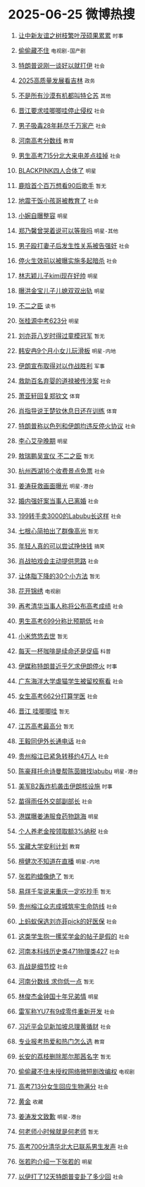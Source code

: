 # 2025-06-25 微博热搜 
1. [让中新友谊之树枝繁叶茂硕果累累](https://m.weibo.cn/search?containerid=100103type%3D1%26t%3D10%26q%3D%23%E8%AE%A9%E4%B8%AD%E6%96%B0%E5%8F%8B%E8%B0%8A%E4%B9%8B%E6%A0%91%E6%9E%9D%E7%B9%81%E5%8F%B6%E8%8C%82%E7%A1%95%E6%9E%9C%E7%B4%AF%E7%B4%AF%23&stream_entry_id=51&isnewpage=1&extparam=seat%3D1%26cate%3D10103%26q%3D%2523%25E8%25AE%25A9%25E4%25B8%25AD%25E6%2596%25B0%25E5%258F%258B%25E8%25B0%258A%25E4%25B9%258B%25E6%25A0%2591%25E6%259E%259D%25E7%25B9%2581%25E5%258F%25B6%25E8%258C%2582%25E7%25A1%2595%25E6%259E%259C%25E7%25B4%25AF%25E7%25B4%25AF%2523%26pos%3D0%26dgr%3D0%26stream_entry_id%3D51%26c_type%3D51%26filter_type%3Drealtimehot%26display_time%3D1750791918%26pre_seqid%3D17507919181710645199108) `时事` 

2. [偷偷藏不住](https://m.weibo.cn/search?containerid=100103type%3D1%26t%3D10%26q%3D%E5%81%B7%E5%81%B7%E8%97%8F%E4%B8%8D%E4%BD%8F&stream_entry_id=31&isnewpage=1&extparam=seat%3D1%26band_rank%3D1%26flag%3D2%26pos%3D0%26dgr%3D0%26c_type%3D31%26cate%3D5001%26lcate%3D5001%26filter_type%3Drealtimehot%26stream_entry_id%3D31%26realpos%3D1%26q%3D%25E5%2581%25B7%25E5%2581%25B7%25E8%2597%258F%25E4%25B8%258D%25E4%25BD%258F%26display_time%3D1750791918%26pre_seqid%3D17507919181710645199108) `电视剧-国产剧` 

3. [特朗普说刚一谈好以就打伊](https://m.weibo.cn/search?containerid=100103type%3D1%26t%3D10%26q%3D%23%E7%89%B9%E6%9C%97%E6%99%AE%E8%AF%B4%E5%88%9A%E4%B8%80%E8%B0%88%E5%A5%BD%E4%BB%A5%E5%B0%B1%E6%89%93%E4%BC%8A%23&stream_entry_id=31&isnewpage=1&extparam=seat%3D1%26band_rank%3D2%26flag%3D0%26pos%3D1%26dgr%3D0%26c_type%3D31%26cate%3D5001%26lcate%3D5001%26filter_type%3Drealtimehot%26stream_entry_id%3D31%26realpos%3D2%26q%3D%2523%25E7%2589%25B9%25E6%259C%2597%25E6%2599%25AE%25E8%25AF%25B4%25E5%2588%259A%25E4%25B8%2580%25E8%25B0%2588%25E5%25A5%25BD%25E4%25BB%25A5%25E5%25B0%25B1%25E6%2589%2593%25E4%25BC%258A%2523%26display_time%3D1750791918%26pre_seqid%3D17507919181710645199108) `社会` 

4. [2025高质量发展看吉林](https://m.weibo.cn/search?containerid=100103type%3D1%26t%3D10%26q%3D%232025%E9%AB%98%E8%B4%A8%E9%87%8F%E5%8F%91%E5%B1%95%E7%9C%8B%E5%90%89%E6%9E%97%23&stream_entry_id=31&isnewpage=1&extparam=seat%3D1%26band_rank%3D3%26flag%3D0%26pos%3D2%26dgr%3D0%26c_type%3D31%26cate%3D5001%26lcate%3D5001%26filter_type%3Drealtimehot%26stream_entry_id%3D31%26realpos%3D3%26q%3D%25232025%25E9%25AB%2598%25E8%25B4%25A8%25E9%2587%258F%25E5%258F%2591%25E5%25B1%2595%25E7%259C%258B%25E5%2590%2589%25E6%259E%2597%2523%26display_time%3D1750791918%26pre_seqid%3D17507919181710645199108) `政务` 

5. [不是所有沙漠有机都叫特仑苏](https://m.weibo.cn/search?containerid=100103type%3D1%26t%3D10%26q%3D%23%E4%B8%8D%E6%98%AF%E6%89%80%E6%9C%89%E6%B2%99%E6%BC%A0%E6%9C%89%E6%9C%BA%E9%83%BD%E5%8F%AB%E7%89%B9%E4%BB%91%E8%8B%8F%23&stream_entry_id=31&isnewpage=1&extparam=seat%3D1%26band_rank%3D4%26q%3D%2523%25E4%25B8%258D%25E6%2598%25AF%25E6%2589%2580%25E6%259C%2589%25E6%25B2%2599%25E6%25BC%25A0%25E6%259C%2589%25E6%259C%25BA%25E9%2583%25BD%25E5%258F%25AB%25E7%2589%25B9%25E4%25BB%2591%25E8%258B%258F%2523%26filter_type%3Drealtimehot%26adid%3D291158%26pos%3D3%26cate%3D5001%26topic_ad%3D1%26dgr%3D0%26c_type%3D31%26stream_entry_id%3D31%26lcate%3D5001%26is_ad_pos%3D1%26display_time%3D1750791918%26pre_seqid%3D17507919181710645199108) `其他` 

6. [晋江要求哇唧唧哇停止侵权](https://m.weibo.cn/search?containerid=100103type%3D1%26t%3D10%26q%3D%23%E6%99%8B%E6%B1%9F%E8%A6%81%E6%B1%82%E5%93%87%E5%94%A7%E5%94%A7%E5%93%87%E5%81%9C%E6%AD%A2%E4%BE%B5%E6%9D%83%23&stream_entry_id=31&isnewpage=1&extparam=seat%3D1%26band_rank%3D4%26flag%3D0%26pos%3D4%26dgr%3D0%26c_type%3D31%26cate%3D5001%26lcate%3D5001%26filter_type%3Drealtimehot%26stream_entry_id%3D31%26realpos%3D4%26q%3D%2523%25E6%2599%258B%25E6%25B1%259F%25E8%25A6%2581%25E6%25B1%2582%25E5%2593%2587%25E5%2594%25A7%25E5%2594%25A7%25E5%2593%2587%25E5%2581%259C%25E6%25AD%25A2%25E4%25BE%25B5%25E6%259D%2583%2523%26display_time%3D1750791918%26pre_seqid%3D17507919181710645199108) `社会` 

7. [男子吸毒28年耗尽千万家产](https://m.weibo.cn/search?containerid=100103type%3D1%26t%3D10%26q%3D%23%E7%94%B7%E5%AD%90%E5%90%B8%E6%AF%9228%E5%B9%B4%E8%80%97%E5%B0%BD%E5%8D%83%E4%B8%87%E5%AE%B6%E4%BA%A7%23&stream_entry_id=31&isnewpage=1&extparam=seat%3D1%26band_rank%3D5%26flag%3D0%26pos%3D5%26dgr%3D0%26c_type%3D31%26cate%3D5001%26lcate%3D5001%26filter_type%3Drealtimehot%26stream_entry_id%3D31%26realpos%3D5%26q%3D%2523%25E7%2594%25B7%25E5%25AD%2590%25E5%2590%25B8%25E6%25AF%259228%25E5%25B9%25B4%25E8%2580%2597%25E5%25B0%25BD%25E5%258D%2583%25E4%25B8%2587%25E5%25AE%25B6%25E4%25BA%25A7%2523%26display_time%3D1750791918%26pre_seqid%3D17507919181710645199108) `社会` 

8. [河南高考分数线](https://m.weibo.cn/search?containerid=100103type%3D1%26t%3D10%26q%3D%E6%B2%B3%E5%8D%97%E9%AB%98%E8%80%83%E5%88%86%E6%95%B0%E7%BA%BF&stream_entry_id=31&isnewpage=1&extparam=seat%3D1%26band_rank%3D6%26flag%3D0%26pos%3D6%26dgr%3D0%26c_type%3D31%26cate%3D5001%26lcate%3D5001%26filter_type%3Drealtimehot%26stream_entry_id%3D31%26realpos%3D6%26q%3D%25E6%25B2%25B3%25E5%258D%2597%25E9%25AB%2598%25E8%2580%2583%25E5%2588%2586%25E6%2595%25B0%25E7%25BA%25BF%26display_time%3D1750791918%26pre_seqid%3D17507919181710645199108) `教育` 

9. [男生高考715分北大来电差点挂掉](https://m.weibo.cn/search?containerid=100103type%3D1%26t%3D10%26q%3D%23%E7%94%B7%E7%94%9F%E9%AB%98%E8%80%83715%E5%88%86%E5%8C%97%E5%A4%A7%E6%9D%A5%E7%94%B5%E5%B7%AE%E7%82%B9%E6%8C%82%E6%8E%89%23&stream_entry_id=31&isnewpage=1&extparam=seat%3D1%26band_rank%3D7%26flag%3D0%26pos%3D7%26dgr%3D0%26c_type%3D31%26cate%3D5001%26lcate%3D5001%26filter_type%3Drealtimehot%26stream_entry_id%3D31%26realpos%3D7%26q%3D%2523%25E7%2594%25B7%25E7%2594%259F%25E9%25AB%2598%25E8%2580%2583715%25E5%2588%2586%25E5%258C%2597%25E5%25A4%25A7%25E6%259D%25A5%25E7%2594%25B5%25E5%25B7%25AE%25E7%2582%25B9%25E6%258C%2582%25E6%258E%2589%2523%26display_time%3D1750791918%26pre_seqid%3D17507919181710645199108) `社会` 

10. [BLACKPINK四人合体了](https://m.weibo.cn/search?containerid=100103type%3D1%26t%3D10%26q%3D%23BLACKPINK%E5%9B%9B%E4%BA%BA%E5%90%88%E4%BD%93%E4%BA%86%23&stream_entry_id=31&isnewpage=1&extparam=seat%3D1%26band_rank%3D8%26flag%3D0%26pos%3D8%26dgr%3D0%26c_type%3D31%26cate%3D5001%26lcate%3D5001%26filter_type%3Drealtimehot%26stream_entry_id%3D31%26realpos%3D8%26q%3D%2523BLACKPINK%25E5%259B%259B%25E4%25BA%25BA%25E5%2590%2588%25E4%25BD%2593%25E4%25BA%2586%2523%26display_time%3D1750791918%26pre_seqid%3D17507919181710645199108) `明星` 

11. [鹿晗首个百万想看90后歌手](https://m.weibo.cn/search?containerid=100103type%3D1%26t%3D10%26q%3D%E9%B9%BF%E6%99%97%E9%A6%96%E4%B8%AA%E7%99%BE%E4%B8%87%E6%83%B3%E7%9C%8B90%E5%90%8E%E6%AD%8C%E6%89%8B&stream_entry_id=31&isnewpage=1&extparam=seat%3D1%26band_rank%3D9%26flag%3D0%26pos%3D9%26dgr%3D0%26c_type%3D31%26cate%3D5001%26lcate%3D5001%26filter_type%3Drealtimehot%26stream_entry_id%3D31%26realpos%3D9%26q%3D%25E9%25B9%25BF%25E6%2599%2597%25E9%25A6%2596%25E4%25B8%25AA%25E7%2599%25BE%25E4%25B8%2587%25E6%2583%25B3%25E7%259C%258B90%25E5%2590%258E%25E6%25AD%258C%25E6%2589%258B%26display_time%3D1750791918%26pre_seqid%3D17507919181710645199108) `暂无` 

12. [地震干饭小孩哥被教育了](https://m.weibo.cn/search?containerid=100103type%3D1%26t%3D10%26q%3D%23%E5%9C%B0%E9%9C%87%E5%B9%B2%E9%A5%AD%E5%B0%8F%E5%AD%A9%E5%93%A5%E8%A2%AB%E6%95%99%E8%82%B2%E4%BA%86%23&stream_entry_id=31&isnewpage=1&extparam=seat%3D1%26band_rank%3D10%26flag%3D1%26pos%3D10%26dgr%3D0%26c_type%3D31%26cate%3D5001%26lcate%3D5001%26filter_type%3Drealtimehot%26stream_entry_id%3D31%26realpos%3D10%26q%3D%2523%25E5%259C%25B0%25E9%259C%2587%25E5%25B9%25B2%25E9%25A5%25AD%25E5%25B0%258F%25E5%25AD%25A9%25E5%2593%25A5%25E8%25A2%25AB%25E6%2595%2599%25E8%2582%25B2%25E4%25BA%2586%2523%26display_time%3D1750791918%26pre_seqid%3D17507919181710645199108) `社会` 

13. [小婉自曝整容](https://m.weibo.cn/search?containerid=100103type%3D1%26t%3D10%26q%3D%23%E5%B0%8F%E5%A9%89%E8%87%AA%E6%9B%9D%E6%95%B4%E5%AE%B9%23&stream_entry_id=31&isnewpage=1&extparam=seat%3D1%26band_rank%3D11%26flag%3D2%26pos%3D11%26dgr%3D0%26c_type%3D31%26cate%3D5001%26lcate%3D5001%26filter_type%3Drealtimehot%26stream_entry_id%3D31%26realpos%3D11%26q%3D%2523%25E5%25B0%258F%25E5%25A9%2589%25E8%2587%25AA%25E6%259B%259D%25E6%2595%25B4%25E5%25AE%25B9%2523%26display_time%3D1750791918%26pre_seqid%3D17507919181710645199108) `明星` 

14. [郑乃馨曾哭着说可以等我吗](https://m.weibo.cn/search?containerid=100103type%3D1%26t%3D10%26q%3D%23%E9%83%91%E4%B9%83%E9%A6%A8%E6%9B%BE%E5%93%AD%E7%9D%80%E8%AF%B4%E5%8F%AF%E4%BB%A5%E7%AD%89%E6%88%91%E5%90%97%23&stream_entry_id=31&isnewpage=1&extparam=seat%3D1%26band_rank%3D12%26flag%3D2%26pos%3D12%26dgr%3D0%26c_type%3D31%26cate%3D5001%26lcate%3D5001%26filter_type%3Drealtimehot%26stream_entry_id%3D31%26realpos%3D12%26q%3D%2523%25E9%2583%2591%25E4%25B9%2583%25E9%25A6%25A8%25E6%259B%25BE%25E5%2593%25AD%25E7%259D%2580%25E8%25AF%25B4%25E5%258F%25AF%25E4%25BB%25A5%25E7%25AD%2589%25E6%2588%2591%25E5%2590%2597%2523%26display_time%3D1750791918%26pre_seqid%3D17507919181710645199108) `明星-其他` 

15. [男子殴打妻子后发生性关系被告强奸](https://m.weibo.cn/search?containerid=100103type%3D1%26t%3D10%26q%3D%23%E7%94%B7%E5%AD%90%E6%AE%B4%E6%89%93%E5%A6%BB%E5%AD%90%E5%90%8E%E5%8F%91%E7%94%9F%E6%80%A7%E5%85%B3%E7%B3%BB%E8%A2%AB%E5%91%8A%E5%BC%BA%E5%A5%B8%23&stream_entry_id=31&isnewpage=1&extparam=seat%3D1%26band_rank%3D13%26flag%3D0%26pos%3D13%26dgr%3D0%26c_type%3D31%26cate%3D5001%26lcate%3D5001%26filter_type%3Drealtimehot%26stream_entry_id%3D31%26realpos%3D13%26q%3D%2523%25E7%2594%25B7%25E5%25AD%2590%25E6%25AE%25B4%25E6%2589%2593%25E5%25A6%25BB%25E5%25AD%2590%25E5%2590%258E%25E5%258F%2591%25E7%2594%259F%25E6%2580%25A7%25E5%2585%25B3%25E7%25B3%25BB%25E8%25A2%25AB%25E5%2591%258A%25E5%25BC%25BA%25E5%25A5%25B8%2523%26display_time%3D1750791918%26pre_seqid%3D17507919181710645199108) `社会` 

16. [停火生效前以被曝实施多起暗杀](https://m.weibo.cn/search?containerid=100103type%3D1%26t%3D10%26q%3D%23%E5%81%9C%E7%81%AB%E7%94%9F%E6%95%88%E5%89%8D%E4%BB%A5%E8%A2%AB%E6%9B%9D%E5%AE%9E%E6%96%BD%E5%A4%9A%E8%B5%B7%E6%9A%97%E6%9D%80%23&stream_entry_id=31&isnewpage=1&extparam=seat%3D1%26band_rank%3D14%26flag%3D1%26pos%3D14%26dgr%3D0%26c_type%3D31%26cate%3D5001%26lcate%3D5001%26filter_type%3Drealtimehot%26stream_entry_id%3D31%26realpos%3D14%26q%3D%2523%25E5%2581%259C%25E7%2581%25AB%25E7%2594%259F%25E6%2595%2588%25E5%2589%258D%25E4%25BB%25A5%25E8%25A2%25AB%25E6%259B%259D%25E5%25AE%259E%25E6%2596%25BD%25E5%25A4%259A%25E8%25B5%25B7%25E6%259A%2597%25E6%259D%2580%2523%26display_time%3D1750791918%26pre_seqid%3D17507919181710645199108) `社会` 

17. [林志颖儿子kimi现在好帅](https://m.weibo.cn/search?containerid=100103type%3D1%26t%3D10%26q%3D%23%E6%9E%97%E5%BF%97%E9%A2%96%E5%84%BF%E5%AD%90kimi%E7%8E%B0%E5%9C%A8%E5%A5%BD%E5%B8%85%23&stream_entry_id=31&isnewpage=1&extparam=seat%3D1%26band_rank%3D15%26flag%3D2%26pos%3D15%26dgr%3D0%26c_type%3D31%26cate%3D5001%26lcate%3D5001%26filter_type%3Drealtimehot%26stream_entry_id%3D31%26realpos%3D15%26q%3D%2523%25E6%259E%2597%25E5%25BF%2597%25E9%25A2%2596%25E5%2584%25BF%25E5%25AD%2590kimi%25E7%258E%25B0%25E5%259C%25A8%25E5%25A5%25BD%25E5%25B8%2585%2523%26display_time%3D1750791918%26pre_seqid%3D17507919181710645199108) `明星` 

18. [曝洪金宝儿子儿媳双双出轨](https://m.weibo.cn/search?containerid=100103type%3D1%26t%3D10%26q%3D%23%E6%9B%9D%E6%B4%AA%E9%87%91%E5%AE%9D%E5%84%BF%E5%AD%90%E5%84%BF%E5%AA%B3%E5%8F%8C%E5%8F%8C%E5%87%BA%E8%BD%A8%23&stream_entry_id=31&isnewpage=1&extparam=seat%3D1%26band_rank%3D16%26flag%3D2%26pos%3D16%26dgr%3D0%26c_type%3D31%26cate%3D5001%26lcate%3D5001%26filter_type%3Drealtimehot%26stream_entry_id%3D31%26realpos%3D16%26q%3D%2523%25E6%259B%259D%25E6%25B4%25AA%25E9%2587%2591%25E5%25AE%259D%25E5%2584%25BF%25E5%25AD%2590%25E5%2584%25BF%25E5%25AA%25B3%25E5%258F%258C%25E5%258F%258C%25E5%2587%25BA%25E8%25BD%25A8%2523%26display_time%3D1750791918%26pre_seqid%3D17507919181710645199108) `明星` 

19. [不二之臣](https://m.weibo.cn/search?containerid=100103type%3D1%26t%3D10%26q%3D%E4%B8%8D%E4%BA%8C%E4%B9%8B%E8%87%A3&stream_entry_id=31&isnewpage=1&extparam=seat%3D1%26band_rank%3D17%26flag%3D0%26pos%3D17%26dgr%3D0%26c_type%3D31%26cate%3D5001%26lcate%3D5001%26filter_type%3Drealtimehot%26stream_entry_id%3D31%26realpos%3D17%26q%3D%25E4%25B8%258D%25E4%25BA%258C%25E4%25B9%258B%25E8%2587%25A3%26display_time%3D1750791918%26pre_seqid%3D17507919181710645199108) `读书` 

20. [张桂源中考623分](https://m.weibo.cn/search?containerid=100103type%3D1%26t%3D10%26q%3D%23%E5%BC%A0%E6%A1%82%E6%BA%90%E4%B8%AD%E8%80%83623%E5%88%86%23&stream_entry_id=31&isnewpage=1&extparam=seat%3D1%26band_rank%3D18%26flag%3D0%26pos%3D18%26dgr%3D0%26c_type%3D31%26cate%3D5001%26lcate%3D5001%26filter_type%3Drealtimehot%26stream_entry_id%3D31%26realpos%3D18%26q%3D%2523%25E5%25BC%25A0%25E6%25A1%2582%25E6%25BA%2590%25E4%25B8%25AD%25E8%2580%2583623%25E5%2588%2586%2523%26display_time%3D1750791918%26pre_seqid%3D17507919181710645199108) `明星` 

21. [刘亦菲八岁时得过童模冠军](https://m.weibo.cn/search?containerid=100103type%3D1%26t%3D10%26q%3D%23%E5%88%98%E4%BA%A6%E8%8F%B2%E5%85%AB%E5%B2%81%E6%97%B6%E5%BE%97%E8%BF%87%E7%AB%A5%E6%A8%A1%E5%86%A0%E5%86%9B%23&stream_entry_id=31&isnewpage=1&extparam=seat%3D1%26band_rank%3D19%26flag%3D0%26pos%3D19%26dgr%3D0%26c_type%3D31%26cate%3D5001%26lcate%3D5001%26filter_type%3Drealtimehot%26stream_entry_id%3D31%26realpos%3D19%26q%3D%2523%25E5%2588%2598%25E4%25BA%25A6%25E8%258F%25B2%25E5%2585%25AB%25E5%25B2%2581%25E6%2597%25B6%25E5%25BE%2597%25E8%25BF%2587%25E7%25AB%25A5%25E6%25A8%25A1%25E5%2586%25A0%25E5%2586%259B%2523%26display_time%3D1750791918%26pre_seqid%3D17507919181710645199108) `暂无` 

22. [韩安冉9个月小女儿玩滑板](https://m.weibo.cn/search?containerid=100103type%3D1%26t%3D10%26q%3D%23%E9%9F%A9%E5%AE%89%E5%86%899%E4%B8%AA%E6%9C%88%E5%B0%8F%E5%A5%B3%E5%84%BF%E7%8E%A9%E6%BB%91%E6%9D%BF%23&stream_entry_id=31&isnewpage=1&extparam=seat%3D1%26band_rank%3D20%26flag%3D0%26pos%3D20%26dgr%3D0%26c_type%3D31%26cate%3D5001%26lcate%3D5001%26filter_type%3Drealtimehot%26stream_entry_id%3D31%26realpos%3D20%26q%3D%2523%25E9%259F%25A9%25E5%25AE%2589%25E5%2586%25899%25E4%25B8%25AA%25E6%259C%2588%25E5%25B0%258F%25E5%25A5%25B3%25E5%2584%25BF%25E7%258E%25A9%25E6%25BB%2591%25E6%259D%25BF%2523%26display_time%3D1750791918%26pre_seqid%3D17507919181710645199108) `明星-内地` 

23. [伊朗宣布取得对以作战胜利](https://m.weibo.cn/search?containerid=100103type%3D1%26t%3D10%26q%3D%23%E4%BC%8A%E6%9C%97%E5%AE%A3%E5%B8%83%E5%8F%96%E5%BE%97%E5%AF%B9%E4%BB%A5%E4%BD%9C%E6%88%98%E8%83%9C%E5%88%A9%23&stream_entry_id=31&isnewpage=1&extparam=seat%3D1%26band_rank%3D21%26flag%3D0%26pos%3D21%26dgr%3D0%26c_type%3D31%26cate%3D5001%26lcate%3D5001%26filter_type%3Drealtimehot%26stream_entry_id%3D31%26realpos%3D21%26q%3D%2523%25E4%25BC%258A%25E6%259C%2597%25E5%25AE%25A3%25E5%25B8%2583%25E5%258F%2596%25E5%25BE%2597%25E5%25AF%25B9%25E4%25BB%25A5%25E4%25BD%259C%25E6%2588%2598%25E8%2583%259C%25E5%2588%25A9%2523%26display_time%3D1750791918%26pre_seqid%3D17507919181710645199108) `军事` 

24. [救助百名弃婴的道禄被传涉案](https://m.weibo.cn/search?containerid=100103type%3D1%26t%3D10%26q%3D%23%E6%95%91%E5%8A%A9%E7%99%BE%E5%90%8D%E5%BC%83%E5%A9%B4%E7%9A%84%E9%81%93%E7%A6%84%E8%A2%AB%E4%BC%A0%E6%B6%89%E6%A1%88%23&stream_entry_id=31&isnewpage=1&extparam=seat%3D1%26band_rank%3D22%26flag%3D0%26pos%3D22%26dgr%3D0%26c_type%3D31%26cate%3D5001%26lcate%3D5001%26filter_type%3Drealtimehot%26stream_entry_id%3D31%26realpos%3D22%26q%3D%2523%25E6%2595%2591%25E5%258A%25A9%25E7%2599%25BE%25E5%2590%258D%25E5%25BC%2583%25E5%25A9%25B4%25E7%259A%2584%25E9%2581%2593%25E7%25A6%2584%25E8%25A2%25AB%25E4%25BC%25A0%25E6%25B6%2589%25E6%25A1%2588%2523%26display_time%3D1750791918%26pre_seqid%3D17507919181710645199108) `社会` 

25. [萧亚轩回复郑钦文](https://m.weibo.cn/search?containerid=100103type%3D1%26t%3D10%26q%3D%23%E8%90%A7%E4%BA%9A%E8%BD%A9%E5%9B%9E%E5%A4%8D%E9%83%91%E9%92%A6%E6%96%87%23&stream_entry_id=31&isnewpage=1&extparam=seat%3D1%26band_rank%3D23%26flag%3D0%26pos%3D23%26dgr%3D0%26c_type%3D31%26cate%3D5001%26lcate%3D5001%26filter_type%3Drealtimehot%26stream_entry_id%3D31%26realpos%3D23%26q%3D%2523%25E8%2590%25A7%25E4%25BA%259A%25E8%25BD%25A9%25E5%259B%259E%25E5%25A4%258D%25E9%2583%2591%25E9%2592%25A6%25E6%2596%2587%2523%26display_time%3D1750791918%26pre_seqid%3D17507919181710645199108) `体育` 

26. [肖指导说王楚钦休息日还在训练](https://m.weibo.cn/search?containerid=100103type%3D1%26t%3D10%26q%3D%23%E8%82%96%E6%8C%87%E5%AF%BC%E8%AF%B4%E7%8E%8B%E6%A5%9A%E9%92%A6%E4%BC%91%E6%81%AF%E6%97%A5%E8%BF%98%E5%9C%A8%E8%AE%AD%E7%BB%83%23&stream_entry_id=31&isnewpage=1&extparam=seat%3D1%26band_rank%3D24%26flag%3D1%26pos%3D24%26dgr%3D0%26c_type%3D31%26cate%3D5001%26lcate%3D5001%26filter_type%3Drealtimehot%26stream_entry_id%3D31%26realpos%3D24%26q%3D%2523%25E8%2582%2596%25E6%258C%2587%25E5%25AF%25BC%25E8%25AF%25B4%25E7%258E%258B%25E6%25A5%259A%25E9%2592%25A6%25E4%25BC%2591%25E6%2581%25AF%25E6%2597%25A5%25E8%25BF%2598%25E5%259C%25A8%25E8%25AE%25AD%25E7%25BB%2583%2523%26display_time%3D1750791918%26pre_seqid%3D17507919181710645199108) `体育` 

27. [特朗普称以色列和伊朗均违反停火协议](https://m.weibo.cn/search?containerid=100103type%3D1%26t%3D10%26q%3D%23%E7%89%B9%E6%9C%97%E6%99%AE%E7%A7%B0%E4%BB%A5%E8%89%B2%E5%88%97%E5%92%8C%E4%BC%8A%E6%9C%97%E5%9D%87%E8%BF%9D%E5%8F%8D%E5%81%9C%E7%81%AB%E5%8D%8F%E8%AE%AE%23&stream_entry_id=31&isnewpage=1&extparam=seat%3D1%26band_rank%3D25%26flag%3D0%26pos%3D25%26dgr%3D0%26c_type%3D31%26cate%3D5001%26lcate%3D5001%26filter_type%3Drealtimehot%26stream_entry_id%3D31%26realpos%3D25%26q%3D%2523%25E7%2589%25B9%25E6%259C%2597%25E6%2599%25AE%25E7%25A7%25B0%25E4%25BB%25A5%25E8%2589%25B2%25E5%2588%2597%25E5%2592%258C%25E4%25BC%258A%25E6%259C%2597%25E5%259D%2587%25E8%25BF%259D%25E5%258F%258D%25E5%2581%259C%25E7%2581%25AB%25E5%258D%258F%25E8%25AE%25AE%2523%26display_time%3D1750791918%26pre_seqid%3D17507919181710645199108) `社会` 

28. [李心艾孕晚期](https://m.weibo.cn/search?containerid=100103type%3D1%26t%3D10%26q%3D%23%E6%9D%8E%E5%BF%83%E8%89%BE%E5%AD%95%E6%99%9A%E6%9C%9F%23&stream_entry_id=31&isnewpage=1&extparam=seat%3D1%26band_rank%3D26%26flag%3D0%26pos%3D26%26dgr%3D0%26c_type%3D31%26cate%3D5001%26lcate%3D5001%26filter_type%3Drealtimehot%26stream_entry_id%3D31%26realpos%3D26%26q%3D%2523%25E6%259D%258E%25E5%25BF%2583%25E8%2589%25BE%25E5%25AD%2595%25E6%2599%259A%25E6%259C%259F%2523%26display_time%3D1750791918%26pre_seqid%3D17507919181710645199108) `明星` 

29. [敖瑞鹏吴宣仪 不二之臣](https://m.weibo.cn/search?containerid=100103type%3D1%26t%3D10%26q%3D%E6%95%96%E7%91%9E%E9%B9%8F%E5%90%B4%E5%AE%A3%E4%BB%AA+%E4%B8%8D%E4%BA%8C%E4%B9%8B%E8%87%A3&stream_entry_id=31&isnewpage=1&extparam=seat%3D1%26band_rank%3D27%26flag%3D0%26pos%3D27%26dgr%3D0%26c_type%3D31%26cate%3D5001%26lcate%3D5001%26filter_type%3Drealtimehot%26stream_entry_id%3D31%26realpos%3D27%26q%3D%25E6%2595%2596%25E7%2591%259E%25E9%25B9%258F%25E5%2590%25B4%25E5%25AE%25A3%25E4%25BB%25AA%2520%25E4%25B8%258D%25E4%25BA%258C%25E4%25B9%258B%25E8%2587%25A3%26display_time%3D1750791918%26pre_seqid%3D17507919181710645199108) `暂无` 

30. [杭州西湖16个收费景点免票](https://m.weibo.cn/search?containerid=100103type%3D1%26t%3D10%26q%3D%23%E6%9D%AD%E5%B7%9E%E8%A5%BF%E6%B9%9616%E4%B8%AA%E6%94%B6%E8%B4%B9%E6%99%AF%E7%82%B9%E5%85%8D%E7%A5%A8%23&stream_entry_id=31&isnewpage=1&extparam=seat%3D1%26band_rank%3D28%26flag%3D1%26pos%3D28%26dgr%3D0%26c_type%3D31%26cate%3D5001%26lcate%3D5001%26filter_type%3Drealtimehot%26stream_entry_id%3D31%26realpos%3D28%26q%3D%2523%25E6%259D%25AD%25E5%25B7%259E%25E8%25A5%25BF%25E6%25B9%259616%25E4%25B8%25AA%25E6%2594%25B6%25E8%25B4%25B9%25E6%2599%25AF%25E7%2582%25B9%25E5%2585%258D%25E7%25A5%25A8%2523%26display_time%3D1750791918%26pre_seqid%3D17507919181710645199108) `社会` 

31. [姜涛获救画面曝光](https://m.weibo.cn/search?containerid=100103type%3D1%26t%3D10%26q%3D%23%E5%A7%9C%E6%B6%9B%E8%8E%B7%E6%95%91%E7%94%BB%E9%9D%A2%E6%9B%9D%E5%85%89%23&stream_entry_id=31&isnewpage=1&extparam=seat%3D1%26band_rank%3D29%26flag%3D0%26pos%3D29%26dgr%3D0%26c_type%3D31%26cate%3D5001%26lcate%3D5001%26filter_type%3Drealtimehot%26stream_entry_id%3D31%26realpos%3D29%26q%3D%2523%25E5%25A7%259C%25E6%25B6%259B%25E8%258E%25B7%25E6%2595%2591%25E7%2594%25BB%25E9%259D%25A2%25E6%259B%259D%25E5%2585%2589%2523%26display_time%3D1750791918%26pre_seqid%3D17507919181710645199108) `明星-港台` 

32. [婚内强奸案当事人已离婚](https://m.weibo.cn/search?containerid=100103type%3D1%26t%3D10%26q%3D%23%E5%A9%9A%E5%86%85%E5%BC%BA%E5%A5%B8%E6%A1%88%E5%BD%93%E4%BA%8B%E4%BA%BA%E5%B7%B2%E7%A6%BB%E5%A9%9A%23&stream_entry_id=31&isnewpage=1&extparam=seat%3D1%26band_rank%3D30%26flag%3D0%26pos%3D30%26dgr%3D0%26c_type%3D31%26cate%3D5001%26lcate%3D5001%26filter_type%3Drealtimehot%26stream_entry_id%3D31%26realpos%3D30%26q%3D%2523%25E5%25A9%259A%25E5%2586%2585%25E5%25BC%25BA%25E5%25A5%25B8%25E6%25A1%2588%25E5%25BD%2593%25E4%25BA%258B%25E4%25BA%25BA%25E5%25B7%25B2%25E7%25A6%25BB%25E5%25A9%259A%2523%26display_time%3D1750791918%26pre_seqid%3D17507919181710645199108) `社会` 

33. [199转手卖3000的Labubu长这样](https://m.weibo.cn/search?containerid=100103type%3D1%26t%3D10%26q%3D%23199%E8%BD%AC%E6%89%8B%E5%8D%963000%E7%9A%84Labubu%E9%95%BF%E8%BF%99%E6%A0%B7%23&stream_entry_id=31&isnewpage=1&extparam=seat%3D1%26band_rank%3D31%26flag%3D0%26pos%3D31%26dgr%3D0%26c_type%3D31%26cate%3D5001%26lcate%3D5001%26filter_type%3Drealtimehot%26stream_entry_id%3D31%26realpos%3D31%26q%3D%2523199%25E8%25BD%25AC%25E6%2589%258B%25E5%258D%25963000%25E7%259A%2584Labubu%25E9%2595%25BF%25E8%25BF%2599%25E6%25A0%25B7%2523%26display_time%3D1750791918%26pre_seqid%3D17507919181710645199108) `社会` 

34. [七根心简拍出了群像高光](https://m.weibo.cn/search?containerid=100103type%3D1%26t%3D10%26q%3D%E4%B8%83%E6%A0%B9%E5%BF%83%E7%AE%80%E6%8B%8D%E5%87%BA%E4%BA%86%E7%BE%A4%E5%83%8F%E9%AB%98%E5%85%89&stream_entry_id=31&isnewpage=1&extparam=seat%3D1%26band_rank%3D32%26flag%3D0%26pos%3D32%26dgr%3D0%26c_type%3D31%26cate%3D5001%26lcate%3D5001%26filter_type%3Drealtimehot%26stream_entry_id%3D31%26realpos%3D32%26q%3D%25E4%25B8%2583%25E6%25A0%25B9%25E5%25BF%2583%25E7%25AE%2580%25E6%258B%258D%25E5%2587%25BA%25E4%25BA%2586%25E7%25BE%25A4%25E5%2583%258F%25E9%25AB%2598%25E5%2585%2589%26display_time%3D1750791918%26pre_seqid%3D17507919181710645199108) `暂无` 

35. [年轻人真的可以尝试挣快钱](https://m.weibo.cn/search?containerid=100103type%3D1%26t%3D10%26q%3D%E5%B9%B4%E8%BD%BB%E4%BA%BA%E7%9C%9F%E7%9A%84%E5%8F%AF%E4%BB%A5%E5%B0%9D%E8%AF%95%E6%8C%A3%E5%BF%AB%E9%92%B1&stream_entry_id=31&isnewpage=1&extparam=seat%3D1%26band_rank%3D33%26flag%3D0%26pos%3D33%26dgr%3D0%26c_type%3D31%26cate%3D5001%26lcate%3D5001%26filter_type%3Drealtimehot%26stream_entry_id%3D31%26realpos%3D33%26q%3D%25E5%25B9%25B4%25E8%25BD%25BB%25E4%25BA%25BA%25E7%259C%259F%25E7%259A%2584%25E5%258F%25AF%25E4%25BB%25A5%25E5%25B0%259D%25E8%25AF%2595%25E6%258C%25A3%25E5%25BF%25AB%25E9%2592%25B1%26display_time%3D1750791918%26pre_seqid%3D17507919181710645199108) `搞笑` 

36. [肖战拍戏会主动提供思路](https://m.weibo.cn/search?containerid=100103type%3D1%26t%3D10%26q%3D%23%E8%82%96%E6%88%98%E6%8B%8D%E6%88%8F%E4%BC%9A%E4%B8%BB%E5%8A%A8%E6%8F%90%E4%BE%9B%E6%80%9D%E8%B7%AF%23&stream_entry_id=31&isnewpage=1&extparam=seat%3D1%26band_rank%3D34%26flag%3D0%26pos%3D34%26dgr%3D0%26c_type%3D31%26cate%3D5001%26lcate%3D5001%26filter_type%3Drealtimehot%26stream_entry_id%3D31%26realpos%3D34%26q%3D%2523%25E8%2582%2596%25E6%2588%2598%25E6%258B%258D%25E6%2588%258F%25E4%25BC%259A%25E4%25B8%25BB%25E5%258A%25A8%25E6%258F%2590%25E4%25BE%259B%25E6%2580%259D%25E8%25B7%25AF%2523%26display_time%3D1750791918%26pre_seqid%3D17507919181710645199108) `社会` 

37. [让体脂下降的30个小方法](https://m.weibo.cn/search?containerid=100103type%3D1%26t%3D10%26q%3D%E8%AE%A9%E4%BD%93%E8%84%82%E4%B8%8B%E9%99%8D%E7%9A%8430%E4%B8%AA%E5%B0%8F%E6%96%B9%E6%B3%95&stream_entry_id=31&isnewpage=1&extparam=seat%3D1%26band_rank%3D35%26flag%3D0%26pos%3D35%26dgr%3D0%26c_type%3D31%26cate%3D5001%26lcate%3D5001%26filter_type%3Drealtimehot%26stream_entry_id%3D31%26realpos%3D35%26q%3D%25E8%25AE%25A9%25E4%25BD%2593%25E8%2584%2582%25E4%25B8%258B%25E9%2599%258D%25E7%259A%258430%25E4%25B8%25AA%25E5%25B0%258F%25E6%2596%25B9%25E6%25B3%2595%26display_time%3D1750791918%26pre_seqid%3D17507919181710645199108) `暂无` 

38. [花开锦绣](https://m.weibo.cn/search?containerid=100103type%3D1%26t%3D10%26q%3D%E8%8A%B1%E5%BC%80%E9%94%A6%E7%BB%A3&stream_entry_id=31&isnewpage=1&extparam=seat%3D1%26band_rank%3D36%26flag%3D0%26pos%3D36%26dgr%3D0%26c_type%3D31%26cate%3D5001%26lcate%3D5001%26filter_type%3Drealtimehot%26stream_entry_id%3D31%26realpos%3D36%26q%3D%25E8%258A%25B1%25E5%25BC%2580%25E9%2594%25A6%25E7%25BB%25A3%26display_time%3D1750791918%26pre_seqid%3D17507919181710645199108) `电视剧` 

39. [再考清华当事人称将公布高考成绩](https://m.weibo.cn/search?containerid=100103type%3D1%26t%3D10%26q%3D%23%E5%86%8D%E8%80%83%E6%B8%85%E5%8D%8E%E5%BD%93%E4%BA%8B%E4%BA%BA%E7%A7%B0%E5%B0%86%E5%85%AC%E5%B8%83%E9%AB%98%E8%80%83%E6%88%90%E7%BB%A9%23&stream_entry_id=31&isnewpage=1&extparam=seat%3D1%26band_rank%3D37%26flag%3D0%26pos%3D37%26dgr%3D0%26c_type%3D31%26cate%3D5001%26lcate%3D5001%26filter_type%3Drealtimehot%26stream_entry_id%3D31%26realpos%3D37%26q%3D%2523%25E5%2586%258D%25E8%2580%2583%25E6%25B8%2585%25E5%258D%258E%25E5%25BD%2593%25E4%25BA%258B%25E4%25BA%25BA%25E7%25A7%25B0%25E5%25B0%2586%25E5%2585%25AC%25E5%25B8%2583%25E9%25AB%2598%25E8%2580%2583%25E6%2588%2590%25E7%25BB%25A9%2523%26display_time%3D1750791918%26pre_seqid%3D17507919181710645199108) `社会` 

40. [男生高考699分称比预期低](https://m.weibo.cn/search?containerid=100103type%3D1%26t%3D10%26q%3D%23%E7%94%B7%E7%94%9F%E9%AB%98%E8%80%83699%E5%88%86%E7%A7%B0%E6%AF%94%E9%A2%84%E6%9C%9F%E4%BD%8E%23&stream_entry_id=31&isnewpage=1&extparam=seat%3D1%26band_rank%3D38%26flag%3D0%26pos%3D38%26dgr%3D0%26c_type%3D31%26cate%3D5001%26lcate%3D5001%26filter_type%3Drealtimehot%26stream_entry_id%3D31%26realpos%3D38%26q%3D%2523%25E7%2594%25B7%25E7%2594%259F%25E9%25AB%2598%25E8%2580%2583699%25E5%2588%2586%25E7%25A7%25B0%25E6%25AF%2594%25E9%25A2%2584%25E6%259C%259F%25E4%25BD%258E%2523%26display_time%3D1750791918%26pre_seqid%3D17507919181710645199108) `社会` 

41. [小米悠悠去世](https://m.weibo.cn/search?containerid=100103type%3D1%26t%3D10%26q%3D%E5%B0%8F%E7%B1%B3%E6%82%A0%E6%82%A0%E5%8E%BB%E4%B8%96&stream_entry_id=31&isnewpage=1&extparam=seat%3D1%26band_rank%3D39%26flag%3D0%26pos%3D39%26dgr%3D0%26c_type%3D31%26cate%3D5001%26lcate%3D5001%26filter_type%3Drealtimehot%26stream_entry_id%3D31%26realpos%3D39%26q%3D%25E5%25B0%258F%25E7%25B1%25B3%25E6%2582%25A0%25E6%2582%25A0%25E5%258E%25BB%25E4%25B8%2596%26display_time%3D1750791918%26pre_seqid%3D17507919181710645199108) `暂无` 

42. [每天一杯咖啡是续命还是促癌](https://m.weibo.cn/search?containerid=100103type%3D1%26t%3D10%26q%3D%23%E6%AF%8F%E5%A4%A9%E4%B8%80%E6%9D%AF%E5%92%96%E5%95%A1%E6%98%AF%E7%BB%AD%E5%91%BD%E8%BF%98%E6%98%AF%E4%BF%83%E7%99%8C%23&stream_entry_id=31&isnewpage=1&extparam=seat%3D1%26band_rank%3D40%26flag%3D0%26pos%3D40%26dgr%3D0%26c_type%3D31%26cate%3D5001%26lcate%3D5001%26filter_type%3Drealtimehot%26stream_entry_id%3D31%26realpos%3D40%26q%3D%2523%25E6%25AF%258F%25E5%25A4%25A9%25E4%25B8%2580%25E6%259D%25AF%25E5%2592%2596%25E5%2595%25A1%25E6%2598%25AF%25E7%25BB%25AD%25E5%2591%25BD%25E8%25BF%2598%25E6%2598%25AF%25E4%25BF%2583%25E7%2599%258C%2523%26display_time%3D1750791918%26pre_seqid%3D17507919181710645199108) `科普` 

43. [伊媒称特朗普近乎乞求伊朗停火](https://m.weibo.cn/search?containerid=100103type%3D1%26t%3D10%26q%3D%23%E4%BC%8A%E5%AA%92%E7%A7%B0%E7%89%B9%E6%9C%97%E6%99%AE%E8%BF%91%E4%B9%8E%E4%B9%9E%E6%B1%82%E4%BC%8A%E6%9C%97%E5%81%9C%E7%81%AB%23&stream_entry_id=31&isnewpage=1&extparam=seat%3D1%26band_rank%3D41%26flag%3D0%26pos%3D41%26dgr%3D0%26c_type%3D31%26cate%3D5001%26lcate%3D5001%26filter_type%3Drealtimehot%26stream_entry_id%3D31%26realpos%3D41%26q%3D%2523%25E4%25BC%258A%25E5%25AA%2592%25E7%25A7%25B0%25E7%2589%25B9%25E6%259C%2597%25E6%2599%25AE%25E8%25BF%2591%25E4%25B9%258E%25E4%25B9%259E%25E6%25B1%2582%25E4%25BC%258A%25E6%259C%2597%25E5%2581%259C%25E7%2581%25AB%2523%26display_time%3D1750791918%26pre_seqid%3D17507919181710645199108) `时事` 

44. [广东海洋大学虐猫学生被留校察看](https://m.weibo.cn/search?containerid=100103type%3D1%26t%3D10%26q%3D%23%E5%B9%BF%E4%B8%9C%E6%B5%B7%E6%B4%8B%E5%A4%A7%E5%AD%A6%E8%99%90%E7%8C%AB%E5%AD%A6%E7%94%9F%E8%A2%AB%E7%95%99%E6%A0%A1%E5%AF%9F%E7%9C%8B%23&stream_entry_id=31&isnewpage=1&extparam=seat%3D1%26band_rank%3D42%26flag%3D0%26pos%3D42%26dgr%3D0%26c_type%3D31%26cate%3D5001%26lcate%3D5001%26filter_type%3Drealtimehot%26stream_entry_id%3D31%26realpos%3D42%26q%3D%2523%25E5%25B9%25BF%25E4%25B8%259C%25E6%25B5%25B7%25E6%25B4%258B%25E5%25A4%25A7%25E5%25AD%25A6%25E8%2599%2590%25E7%258C%25AB%25E5%25AD%25A6%25E7%2594%259F%25E8%25A2%25AB%25E7%2595%2599%25E6%25A0%25A1%25E5%25AF%259F%25E7%259C%258B%2523%26display_time%3D1750791918%26pre_seqid%3D17507919181710645199108) `社会` 

45. [女生高考662分打算学医](https://m.weibo.cn/search?containerid=100103type%3D1%26t%3D10%26q%3D%23%E5%A5%B3%E7%94%9F%E9%AB%98%E8%80%83662%E5%88%86%E6%89%93%E7%AE%97%E5%AD%A6%E5%8C%BB%23&stream_entry_id=31&isnewpage=1&extparam=seat%3D1%26band_rank%3D43%26flag%3D0%26pos%3D43%26dgr%3D0%26c_type%3D31%26cate%3D5001%26lcate%3D5001%26filter_type%3Drealtimehot%26stream_entry_id%3D31%26realpos%3D43%26q%3D%2523%25E5%25A5%25B3%25E7%2594%259F%25E9%25AB%2598%25E8%2580%2583662%25E5%2588%2586%25E6%2589%2593%25E7%25AE%2597%25E5%25AD%25A6%25E5%258C%25BB%2523%26display_time%3D1750791918%26pre_seqid%3D17507919181710645199108) `社会` 

46. [晋江 哇唧唧哇](https://m.weibo.cn/search?containerid=100103type%3D1%26t%3D10%26q%3D%E6%99%8B%E6%B1%9F+%E5%93%87%E5%94%A7%E5%94%A7%E5%93%87&stream_entry_id=31&isnewpage=1&extparam=seat%3D1%26band_rank%3D44%26flag%3D0%26pos%3D44%26dgr%3D0%26c_type%3D31%26cate%3D5001%26lcate%3D5001%26filter_type%3Drealtimehot%26stream_entry_id%3D31%26realpos%3D44%26q%3D%25E6%2599%258B%25E6%25B1%259F%2520%25E5%2593%2587%25E5%2594%25A7%25E5%2594%25A7%25E5%2593%2587%26display_time%3D1750791918%26pre_seqid%3D17507919181710645199108) `暂无` 

47. [江苏高考最高分](https://m.weibo.cn/search?containerid=100103type%3D1%26t%3D10%26q%3D%23%E6%B1%9F%E8%8B%8F%E9%AB%98%E8%80%83%E6%9C%80%E9%AB%98%E5%88%86%23&stream_entry_id=31&isnewpage=1&extparam=seat%3D1%26band_rank%3D45%26flag%3D0%26pos%3D45%26dgr%3D0%26c_type%3D31%26cate%3D5001%26lcate%3D5001%26filter_type%3Drealtimehot%26stream_entry_id%3D31%26realpos%3D45%26q%3D%2523%25E6%25B1%259F%25E8%258B%258F%25E9%25AB%2598%25E8%2580%2583%25E6%259C%2580%25E9%25AB%2598%25E5%2588%2586%2523%26display_time%3D1750791918%26pre_seqid%3D17507919181710645199108) `暂无` 

48. [王毅同伊外长通电话](https://m.weibo.cn/search?containerid=100103type%3D1%26t%3D10%26q%3D%23%E7%8E%8B%E6%AF%85%E5%90%8C%E4%BC%8A%E5%A4%96%E9%95%BF%E9%80%9A%E7%94%B5%E8%AF%9D%23&stream_entry_id=31&isnewpage=1&extparam=seat%3D1%26band_rank%3D46%26flag%3D0%26pos%3D46%26dgr%3D0%26c_type%3D31%26cate%3D5001%26lcate%3D5001%26filter_type%3Drealtimehot%26stream_entry_id%3D31%26realpos%3D46%26q%3D%2523%25E7%258E%258B%25E6%25AF%2585%25E5%2590%258C%25E4%25BC%258A%25E5%25A4%2596%25E9%2595%25BF%25E9%2580%259A%25E7%2594%25B5%25E8%25AF%259D%2523%26display_time%3D1750791918%26pre_seqid%3D17507919181710645199108) `社会` 

49. [贵州榕江已紧急转移约4万人](https://m.weibo.cn/search?containerid=100103type%3D1%26t%3D10%26q%3D%23%E8%B4%B5%E5%B7%9E%E6%A6%95%E6%B1%9F%E5%B7%B2%E7%B4%A7%E6%80%A5%E8%BD%AC%E7%A7%BB%E7%BA%A64%E4%B8%87%E4%BA%BA%23&stream_entry_id=31&isnewpage=1&extparam=seat%3D1%26band_rank%3D47%26flag%3D1%26pos%3D47%26dgr%3D0%26c_type%3D31%26cate%3D5001%26lcate%3D5001%26filter_type%3Drealtimehot%26stream_entry_id%3D31%26realpos%3D47%26q%3D%2523%25E8%25B4%25B5%25E5%25B7%259E%25E6%25A6%2595%25E6%25B1%259F%25E5%25B7%25B2%25E7%25B4%25A7%25E6%2580%25A5%25E8%25BD%25AC%25E7%25A7%25BB%25E7%25BA%25A64%25E4%25B8%2587%25E4%25BA%25BA%2523%26display_time%3D1750791918%26pre_seqid%3D17507919181710645199108) `社会` 

50. [陈豪拜托佘诗曼帮陈茵媺找labubu](https://m.weibo.cn/search?containerid=100103type%3D1%26t%3D10%26q%3D%23%E9%99%88%E8%B1%AA%E6%8B%9C%E6%89%98%E4%BD%98%E8%AF%97%E6%9B%BC%E5%B8%AE%E9%99%88%E8%8C%B5%E5%AA%BA%E6%89%BElabubu%23&stream_entry_id=31&isnewpage=1&extparam=seat%3D1%26band_rank%3D48%26flag%3D0%26pos%3D48%26dgr%3D0%26c_type%3D31%26cate%3D5001%26lcate%3D5001%26filter_type%3Drealtimehot%26stream_entry_id%3D31%26realpos%3D48%26q%3D%2523%25E9%2599%2588%25E8%25B1%25AA%25E6%258B%259C%25E6%2589%2598%25E4%25BD%2598%25E8%25AF%2597%25E6%259B%25BC%25E5%25B8%25AE%25E9%2599%2588%25E8%258C%25B5%25E5%25AA%25BA%25E6%2589%25BElabubu%2523%26display_time%3D1750791918%26pre_seqid%3D17507919181710645199108) `明星-港台` 

51. [美军B2轰炸机袭击伊朗核设施](https://m.weibo.cn/search?containerid=100103type%3D1%26t%3D10%26q%3D%23%E7%BE%8E%E5%86%9BB2%E8%BD%B0%E7%82%B8%E6%9C%BA%E8%A2%AD%E5%87%BB%E4%BC%8A%E6%9C%97%E6%A0%B8%E8%AE%BE%E6%96%BD%23&stream_entry_id=31&isnewpage=1&extparam=seat%3D1%26band_rank%3D49%26flag%3D0%26pos%3D49%26dgr%3D0%26c_type%3D31%26cate%3D5001%26lcate%3D5001%26filter_type%3Drealtimehot%26stream_entry_id%3D31%26realpos%3D49%26q%3D%2523%25E7%25BE%258E%25E5%2586%259BB2%25E8%25BD%25B0%25E7%2582%25B8%25E6%259C%25BA%25E8%25A2%25AD%25E5%2587%25BB%25E4%25BC%258A%25E6%259C%2597%25E6%25A0%25B8%25E8%25AE%25BE%25E6%2596%25BD%2523%26display_time%3D1750791918%26pre_seqid%3D17507919181710645199108) `时事` 

52. [苗得雨任外交部副部长](https://m.weibo.cn/search?containerid=100103type%3D1%26t%3D10%26q%3D%23%E8%8B%97%E5%BE%97%E9%9B%A8%E4%BB%BB%E5%A4%96%E4%BA%A4%E9%83%A8%E5%89%AF%E9%83%A8%E9%95%BF%23&stream_entry_id=31&isnewpage=1&extparam=seat%3D1%26band_rank%3D50%26flag%3D1%26pos%3D50%26dgr%3D0%26c_type%3D31%26cate%3D5001%26lcate%3D5001%26filter_type%3Drealtimehot%26stream_entry_id%3D31%26realpos%3D50%26q%3D%2523%25E8%258B%2597%25E5%25BE%2597%25E9%259B%25A8%25E4%25BB%25BB%25E5%25A4%2596%25E4%25BA%25A4%25E9%2583%25A8%25E5%2589%25AF%25E9%2583%25A8%25E9%2595%25BF%2523%26display_time%3D1750791918%26pre_seqid%3D17507919181710645199108) `社会` 

53. [港媒曝姜涛服食药物跳海](https://m.weibo.cn/search?containerid=100103type%3D1%26t%3D10%26q%3D%23%E6%B8%AF%E5%AA%92%E6%9B%9D%E5%A7%9C%E6%B6%9B%E6%9C%8D%E9%A3%9F%E8%8D%AF%E7%89%A9%E8%B7%B3%E6%B5%B7%23&stream_entry_id=31&isnewpage=1&extparam=seat%3D1%26lcate%3D5001%26realpos%3D4%26band_rank%3D4%26q%3D%2523%25E6%25B8%25AF%25E5%25AA%2592%25E6%259B%259D%25E5%25A7%259C%25E6%25B6%259B%25E6%259C%258D%25E9%25A3%259F%25E8%258D%25AF%25E7%2589%25A9%25E8%25B7%25B3%25E6%25B5%25B7%2523%26stream_entry_id%3D31%26dgr%3D0%26pos%3D4%26filter_type%3Drealtimehot%26cate%3D5001%26c_type%3D31%26flag%3D2%26display_time%3D1750788414%26pre_seqid%3D1750788414466065057378) `明星` 

54. [个人养老金按领取额3%纳税](https://m.weibo.cn/search?containerid=100103type%3D1%26t%3D10%26q%3D%23%E4%B8%AA%E4%BA%BA%E5%85%BB%E8%80%81%E9%87%91%E6%8C%89%E9%A2%86%E5%8F%96%E9%A2%9D3%25%E7%BA%B3%E7%A8%8E%23&stream_entry_id=31&isnewpage=1&extparam=seat%3D1%26lcate%3D5001%26realpos%3D6%26band_rank%3D6%26q%3D%2523%25E4%25B8%25AA%25E4%25BA%25BA%25E5%2585%25BB%25E8%2580%2581%25E9%2587%2591%25E6%258C%2589%25E9%25A2%2586%25E5%258F%2596%25E9%25A2%259D3%2525%25E7%25BA%25B3%25E7%25A8%258E%2523%26stream_entry_id%3D31%26dgr%3D0%26pos%3D6%26filter_type%3Drealtimehot%26cate%3D5001%26c_type%3D31%26flag%3D0%26display_time%3D1750788414%26pre_seqid%3D1750788414466065057378) `社会` 

55. [宝藏大学安利计划](https://m.weibo.cn/search?containerid=100103type%3D1%26t%3D10%26q%3D%23%E5%AE%9D%E8%97%8F%E5%A4%A7%E5%AD%A6%E5%AE%89%E5%88%A9%E8%AE%A1%E5%88%92%23&stream_entry_id=31&isnewpage=1&extparam=seat%3D1%26lcate%3D5001%26band_rank%3D7%26cate%3D5001%26q%3D%2523%25E5%25AE%259D%25E8%2597%258F%25E5%25A4%25A7%25E5%25AD%25A6%25E5%25AE%2589%25E5%2588%25A9%25E8%25AE%25A1%25E5%2588%2592%2523%26stream_entry_id%3D31%26dgr%3D0%26pos%3D7%26filter_type%3Drealtimehot%26is_ad_pos%3D1%26c_type%3D31%26adid%3D291271%26display_time%3D1750788414%26pre_seqid%3D1750788414466065057378) `教育` 

56. [檀健次不知道在直播](https://m.weibo.cn/search?containerid=100103type%3D1%26t%3D10%26q%3D%E6%AA%80%E5%81%A5%E6%AC%A1%E4%B8%8D%E7%9F%A5%E9%81%93%E5%9C%A8%E7%9B%B4%E6%92%AD&stream_entry_id=31&isnewpage=1&extparam=seat%3D1%26lcate%3D5001%26realpos%3D40%26band_rank%3D40%26q%3D%25E6%25AA%2580%25E5%2581%25A5%25E6%25AC%25A1%25E4%25B8%258D%25E7%259F%25A5%25E9%2581%2593%25E5%259C%25A8%25E7%259B%25B4%25E6%2592%25AD%26stream_entry_id%3D31%26dgr%3D0%26pos%3D41%26filter_type%3Drealtimehot%26cate%3D5001%26c_type%3D31%26flag%3D0%26display_time%3D1750788414%26pre_seqid%3D1750788414466065057378) `明星-内地` 

57. [张若昀蜡像绝了](https://m.weibo.cn/search?containerid=100103type%3D1%26t%3D10%26q%3D%23%E5%BC%A0%E8%8B%A5%E6%98%80%E8%9C%A1%E5%83%8F%E7%BB%9D%E4%BA%86%23&stream_entry_id=31&isnewpage=1&extparam=seat%3D1%26lcate%3D5001%26realpos%3D45%26band_rank%3D45%26q%3D%2523%25E5%25BC%25A0%25E8%258B%25A5%25E6%2598%2580%25E8%259C%25A1%25E5%2583%258F%25E7%25BB%259D%25E4%25BA%2586%2523%26stream_entry_id%3D31%26dgr%3D0%26pos%3D46%26filter_type%3Drealtimehot%26cate%3D5001%26c_type%3D31%26flag%3D0%26display_time%3D1750788414%26pre_seqid%3D1750788414466065057378) `暂无` 

58. [易烊千玺说来重庆一定吃抄手](https://m.weibo.cn/search?containerid=100103type%3D1%26t%3D10%26q%3D%E6%98%93%E7%83%8A%E5%8D%83%E7%8E%BA%E8%AF%B4%E6%9D%A5%E9%87%8D%E5%BA%86%E4%B8%80%E5%AE%9A%E5%90%83%E6%8A%84%E6%89%8B&stream_entry_id=31&isnewpage=1&extparam=seat%3D1%26lcate%3D5001%26realpos%3D48%26band_rank%3D48%26q%3D%25E6%2598%2593%25E7%2583%258A%25E5%258D%2583%25E7%258E%25BA%25E8%25AF%25B4%25E6%259D%25A5%25E9%2587%258D%25E5%25BA%2586%25E4%25B8%2580%25E5%25AE%259A%25E5%2590%2583%25E6%258A%2584%25E6%2589%258B%26stream_entry_id%3D31%26dgr%3D0%26pos%3D49%26filter_type%3Drealtimehot%26cate%3D5001%26c_type%3D31%26flag%3D0%26display_time%3D1750788414%26pre_seqid%3D1750788414466065057378) `暂无` 

59. [贵州榕江众志成城筑牢生命防线](https://m.weibo.cn/search?containerid=100103type%3D1%26t%3D10%26q%3D%23%E8%B4%B5%E5%B7%9E%E6%A6%95%E6%B1%9F%E4%BC%97%E5%BF%97%E6%88%90%E5%9F%8E%E7%AD%91%E7%89%A2%E7%94%9F%E5%91%BD%E9%98%B2%E7%BA%BF%23&stream_entry_id=31&isnewpage=1&extparam=seat%3D1%26lcate%3D5001%26realpos%3D50%26band_rank%3D50%26q%3D%2523%25E8%25B4%25B5%25E5%25B7%259E%25E6%25A6%2595%25E6%25B1%259F%25E4%25BC%2597%25E5%25BF%2597%25E6%2588%2590%25E5%259F%258E%25E7%25AD%2591%25E7%2589%25A2%25E7%2594%259F%25E5%2591%25BD%25E9%2598%25B2%25E7%25BA%25BF%2523%26stream_entry_id%3D31%26dgr%3D0%26pos%3D51%26filter_type%3Drealtimehot%26cate%3D5001%26c_type%3D31%26flag%3D0%26display_time%3D1750788414%26pre_seqid%3D1750788414466065057378) `社会` 

60. [上蚂蚁保选刘亦菲pick的好医保](https://m.weibo.cn/search?containerid=100103type%3D1%26t%3D10%26q%3D%23%E4%B8%8A%E8%9A%82%E8%9A%81%E4%BF%9D%E9%80%89%E5%88%98%E4%BA%A6%E8%8F%B2pick%E7%9A%84%E5%A5%BD%E5%8C%BB%E4%BF%9D%23&stream_entry_id=31&isnewpage=1&extparam=seat%3D1%26pos%3D3%26q%3D%2523%25E4%25B8%258A%25E8%259A%2582%25E8%259A%2581%25E4%25BF%259D%25E9%2580%2589%25E5%2588%2598%25E4%25BA%25A6%25E8%258F%25B2pick%25E7%259A%2584%25E5%25A5%25BD%25E5%258C%25BB%25E4%25BF%259D%2523%26dgr%3D1%26adid%3D291012%26cate%3D5001%26filter_type%3Drealtimehot%26c_type%3D31%26band_rank%3D4%26is_ad_pos%3D1%26stream_entry_id%3D31%26topic_ad%3D1%26lcate%3D5001%26display_time%3D1750784803%26pre_seqid%3D1750784803563966191876) `社会` 

61. [这类学生抱一摞奖学金的帖子是假的](https://m.weibo.cn/search?containerid=100103type%3D1%26t%3D10%26q%3D%23%E8%BF%99%E7%B1%BB%E5%AD%A6%E7%94%9F%E6%8A%B1%E4%B8%80%E6%91%9E%E5%A5%96%E5%AD%A6%E9%87%91%E7%9A%84%E5%B8%96%E5%AD%90%E6%98%AF%E5%81%87%E7%9A%84%23&stream_entry_id=31&isnewpage=1&extparam=seat%3D1%26pos%3D7%26q%3D%2523%25E8%25BF%2599%25E7%25B1%25BB%25E5%25AD%25A6%25E7%2594%259F%25E6%258A%25B1%25E4%25B8%2580%25E6%2591%259E%25E5%25A5%2596%25E5%25AD%25A6%25E9%2587%2591%25E7%259A%2584%25E5%25B8%2596%25E5%25AD%2590%25E6%2598%25AF%25E5%2581%2587%25E7%259A%2584%2523%26dgr%3D1%26adid%3D291252%26cate%3D5001%26filter_type%3Drealtimehot%26band_rank%3D7%26stream_entry_id%3D31%26is_ad_pos%3D1%26c_type%3D31%26lcate%3D5001%26display_time%3D1750784803%26pre_seqid%3D1750784803563966191876) `社会` 

62. [河南本科线历史类471物理类427](https://m.weibo.cn/search?containerid=100103type%3D1%26t%3D10%26q%3D%23%E6%B2%B3%E5%8D%97%E6%9C%AC%E7%A7%91%E7%BA%BF%E5%8E%86%E5%8F%B2%E7%B1%BB471%E7%89%A9%E7%90%86%E7%B1%BB427%23&stream_entry_id=31&isnewpage=1&extparam=seat%3D1%26pos%3D44%26q%3D%2523%25E6%25B2%25B3%25E5%258D%2597%25E6%259C%25AC%25E7%25A7%2591%25E7%25BA%25BF%25E5%258E%2586%25E5%258F%25B2%25E7%25B1%25BB471%25E7%2589%25A9%25E7%2590%2586%25E7%25B1%25BB427%2523%26c_type%3D31%26band_rank%3D43%26filter_type%3Drealtimehot%26cate%3D5001%26flag%3D0%26stream_entry_id%3D31%26dgr%3D1%26realpos%3D43%26lcate%3D5001%26display_time%3D1750784803%26pre_seqid%3D1750784803563966191876) `社会` 

63. [肖战是细节控](https://m.weibo.cn/search?containerid=100103type%3D1%26t%3D10%26q%3D%23%E8%82%96%E6%88%98%E6%98%AF%E7%BB%86%E8%8A%82%E6%8E%A7%23&stream_entry_id=31&isnewpage=1&extparam=seat%3D1%26pos%3D45%26q%3D%2523%25E8%2582%2596%25E6%2588%2598%25E6%2598%25AF%25E7%25BB%2586%25E8%258A%2582%25E6%258E%25A7%2523%26c_type%3D31%26band_rank%3D44%26filter_type%3Drealtimehot%26cate%3D5001%26flag%3D1%26stream_entry_id%3D31%26dgr%3D1%26realpos%3D44%26lcate%3D5001%26display_time%3D1750784803%26pre_seqid%3D1750784803563966191876) `社会` 

64. [河南分数线 求你低一点](https://m.weibo.cn/search?containerid=100103type%3D1%26t%3D10%26q%3D%E6%B2%B3%E5%8D%97%E5%88%86%E6%95%B0%E7%BA%BF+%E6%B1%82%E4%BD%A0%E4%BD%8E%E4%B8%80%E7%82%B9&stream_entry_id=31&isnewpage=1&extparam=seat%3D1%26pos%3D48%26q%3D%25E6%25B2%25B3%25E5%258D%2597%25E5%2588%2586%25E6%2595%25B0%25E7%25BA%25BF%2520%25E6%25B1%2582%25E4%25BD%25A0%25E4%25BD%258E%25E4%25B8%2580%25E7%2582%25B9%26c_type%3D31%26band_rank%3D47%26filter_type%3Drealtimehot%26cate%3D5001%26flag%3D0%26stream_entry_id%3D31%26dgr%3D1%26realpos%3D47%26lcate%3D5001%26display_time%3D1750784803%26pre_seqid%3D1750784803563966191876) `暂无` 

65. [林俊杰金钟国十年兄弟情](https://m.weibo.cn/search?containerid=100103type%3D1%26t%3D10%26q%3D%23%E6%9E%97%E4%BF%8A%E6%9D%B0%E9%87%91%E9%92%9F%E5%9B%BD%E5%8D%81%E5%B9%B4%E5%85%84%E5%BC%9F%E6%83%85%23&stream_entry_id=31&isnewpage=1&extparam=seat%3D1%26pos%3D50%26q%3D%2523%25E6%259E%2597%25E4%25BF%258A%25E6%259D%25B0%25E9%2587%2591%25E9%2592%259F%25E5%259B%25BD%25E5%258D%2581%25E5%25B9%25B4%25E5%2585%2584%25E5%25BC%259F%25E6%2583%2585%2523%26c_type%3D31%26band_rank%3D49%26filter_type%3Drealtimehot%26cate%3D5001%26flag%3D0%26stream_entry_id%3D31%26dgr%3D1%26realpos%3D49%26lcate%3D5001%26display_time%3D1750784803%26pre_seqid%3D1750784803563966191876) `明星` 

66. [雷军称YU7有9成零件重新开发](https://m.weibo.cn/search?containerid=100103type%3D1%26t%3D10%26q%3D%23%E9%9B%B7%E5%86%9B%E7%A7%B0YU7%E6%9C%899%E6%88%90%E9%9B%B6%E4%BB%B6%E9%87%8D%E6%96%B0%E5%BC%80%E5%8F%91%23&stream_entry_id=31&isnewpage=1&extparam=seat%3D1%26pos%3D51%26q%3D%2523%25E9%259B%25B7%25E5%2586%259B%25E7%25A7%25B0YU7%25E6%259C%25899%25E6%2588%2590%25E9%259B%25B6%25E4%25BB%25B6%25E9%2587%258D%25E6%2596%25B0%25E5%25BC%2580%25E5%258F%2591%2523%26c_type%3D31%26band_rank%3D50%26filter_type%3Drealtimehot%26cate%3D5001%26flag%3D0%26stream_entry_id%3D31%26dgr%3D1%26realpos%3D50%26lcate%3D5001%26display_time%3D1750784803%26pre_seqid%3D1750784803563966191876) `社会` 

67. [习近平会见新加坡总理黄循财](https://m.weibo.cn/search?containerid=100103type%3D1%26t%3D10%26q%3D%23%E4%B9%A0%E8%BF%91%E5%B9%B3%E4%BC%9A%E8%A7%81%E6%96%B0%E5%8A%A0%E5%9D%A1%E6%80%BB%E7%90%86%E9%BB%84%E5%BE%AA%E8%B4%A2%23&stream_entry_id=51&isnewpage=1&extparam=seat%3D1%26c_type%3D51%26pos%3D0%26q%3D%2523%25E4%25B9%25A0%25E8%25BF%2591%25E5%25B9%25B3%25E4%25BC%259A%25E8%25A7%2581%25E6%2596%25B0%25E5%258A%25A0%25E5%259D%25A1%25E6%2580%25BB%25E7%2590%2586%25E9%25BB%2584%25E5%25BE%25AA%25E8%25B4%25A2%2523%26dgr%3D0%26cate%3D10103%26filter_type%3Drealtimehot%26stream_entry_id%3D51%26display_time%3D1750781193%26pre_seqid%3D17507811931880655114105) `社会` 

68. [专业报考热爱和热门怎么选](https://m.weibo.cn/search?containerid=100103type%3D1%26t%3D10%26q%3D%23%E4%B8%93%E4%B8%9A%E6%8A%A5%E8%80%83%E7%83%AD%E7%88%B1%E5%92%8C%E7%83%AD%E9%97%A8%E6%80%8E%E4%B9%88%E9%80%89%23&stream_entry_id=31&isnewpage=1&extparam=seat%3D1%26realpos%3D30%26filter_type%3Drealtimehot%26stream_entry_id%3D31%26c_type%3D31%26flag%3D1%26q%3D%2523%25E4%25B8%2593%25E4%25B8%259A%25E6%258A%25A5%25E8%2580%2583%25E7%2583%25AD%25E7%2588%25B1%25E5%2592%258C%25E7%2583%25AD%25E9%2597%25A8%25E6%2580%258E%25E4%25B9%2588%25E9%2580%2589%2523%26cate%3D5001%26dgr%3D0%26pos%3D30%26lcate%3D5001%26band_rank%3D30%26display_time%3D1750781193%26pre_seqid%3D17507811931880655114105) `教育` 

69. [长安的荔枝删除那尔那茜名字](https://m.weibo.cn/search?containerid=100103type%3D1%26t%3D10%26q%3D%E9%95%BF%E5%AE%89%E7%9A%84%E8%8D%94%E6%9E%9D%E5%88%A0%E9%99%A4%E9%82%A3%E5%B0%94%E9%82%A3%E8%8C%9C%E5%90%8D%E5%AD%97&stream_entry_id=31&isnewpage=1&extparam=seat%3D1%26realpos%3D33%26filter_type%3Drealtimehot%26stream_entry_id%3D31%26c_type%3D31%26flag%3D1%26q%3D%25E9%2595%25BF%25E5%25AE%2589%25E7%259A%2584%25E8%258D%2594%25E6%259E%259D%25E5%2588%25A0%25E9%2599%25A4%25E9%2582%25A3%25E5%25B0%2594%25E9%2582%25A3%25E8%258C%259C%25E5%2590%258D%25E5%25AD%2597%26cate%3D5001%26dgr%3D0%26pos%3D33%26lcate%3D5001%26band_rank%3D33%26display_time%3D1750781193%26pre_seqid%3D17507811931880655114105) `暂无` 

70. [偷偷藏不住未授权网络微短剧改编权](https://m.weibo.cn/search?containerid=100103type%3D1%26t%3D10%26q%3D%23%E5%81%B7%E5%81%B7%E8%97%8F%E4%B8%8D%E4%BD%8F%E6%9C%AA%E6%8E%88%E6%9D%83%E7%BD%91%E7%BB%9C%E5%BE%AE%E7%9F%AD%E5%89%A7%E6%94%B9%E7%BC%96%E6%9D%83%23&stream_entry_id=31&isnewpage=1&extparam=seat%3D1%26realpos%3D40%26filter_type%3Drealtimehot%26stream_entry_id%3D31%26c_type%3D31%26flag%3D0%26q%3D%2523%25E5%2581%25B7%25E5%2581%25B7%25E8%2597%258F%25E4%25B8%258D%25E4%25BD%258F%25E6%259C%25AA%25E6%258E%2588%25E6%259D%2583%25E7%25BD%2591%25E7%25BB%259C%25E5%25BE%25AE%25E7%259F%25AD%25E5%2589%25A7%25E6%2594%25B9%25E7%25BC%2596%25E6%259D%2583%2523%26cate%3D5001%26dgr%3D0%26pos%3D40%26lcate%3D5001%26band_rank%3D40%26display_time%3D1750781193%26pre_seqid%3D17507811931880655114105) `电视剧` 

71. [高考713分女生回应生物满分](https://m.weibo.cn/search?containerid=100103type%3D1%26t%3D10%26q%3D%23%E9%AB%98%E8%80%83713%E5%88%86%E5%A5%B3%E7%94%9F%E5%9B%9E%E5%BA%94%E7%94%9F%E7%89%A9%E6%BB%A1%E5%88%86%23&stream_entry_id=31&isnewpage=1&extparam=seat%3D1%26realpos%3D41%26filter_type%3Drealtimehot%26stream_entry_id%3D31%26c_type%3D31%26flag%3D0%26q%3D%2523%25E9%25AB%2598%25E8%2580%2583713%25E5%2588%2586%25E5%25A5%25B3%25E7%2594%259F%25E5%259B%259E%25E5%25BA%2594%25E7%2594%259F%25E7%2589%25A9%25E6%25BB%25A1%25E5%2588%2586%2523%26cate%3D5001%26dgr%3D0%26pos%3D41%26lcate%3D5001%26band_rank%3D41%26display_time%3D1750781193%26pre_seqid%3D17507811931880655114105) `社会` 

72. [黄金](https://m.weibo.cn/search?containerid=100103type%3D1%26t%3D10%26q%3D%E9%BB%84%E9%87%91&stream_entry_id=31&isnewpage=1&extparam=seat%3D1%26realpos%3D42%26filter_type%3Drealtimehot%26stream_entry_id%3D31%26c_type%3D31%26flag%3D1%26q%3D%25E9%25BB%2584%25E9%2587%2591%26cate%3D5001%26dgr%3D0%26pos%3D42%26lcate%3D5001%26band_rank%3D42%26display_time%3D1750781193%26pre_seqid%3D17507811931880655114105) `收藏` 

73. [姜涛发文致歉](https://m.weibo.cn/search?containerid=100103type%3D1%26t%3D10%26q%3D%23%E5%A7%9C%E6%B6%9B%E5%8F%91%E6%96%87%E8%87%B4%E6%AD%89%23&stream_entry_id=31&isnewpage=1&extparam=seat%3D1%26realpos%3D45%26filter_type%3Drealtimehot%26stream_entry_id%3D31%26c_type%3D31%26flag%3D0%26q%3D%2523%25E5%25A7%259C%25E6%25B6%259B%25E5%258F%2591%25E6%2596%2587%25E8%2587%25B4%25E6%25AD%2589%2523%26cate%3D5001%26dgr%3D0%26pos%3D45%26lcate%3D5001%26band_rank%3D45%26display_time%3D1750781193%26pre_seqid%3D17507811931880655114105) `明星-港台` 

74. [何老师小时候就是何老师](https://m.weibo.cn/search?containerid=100103type%3D1%26t%3D10%26q%3D%E4%BD%95%E8%80%81%E5%B8%88%E5%B0%8F%E6%97%B6%E5%80%99%E5%B0%B1%E6%98%AF%E4%BD%95%E8%80%81%E5%B8%88&stream_entry_id=31&isnewpage=1&extparam=seat%3D1%26realpos%3D46%26filter_type%3Drealtimehot%26stream_entry_id%3D31%26c_type%3D31%26flag%3D0%26q%3D%25E4%25BD%2595%25E8%2580%2581%25E5%25B8%2588%25E5%25B0%258F%25E6%2597%25B6%25E5%2580%2599%25E5%25B0%25B1%25E6%2598%25AF%25E4%25BD%2595%25E8%2580%2581%25E5%25B8%2588%26cate%3D5001%26dgr%3D0%26pos%3D46%26lcate%3D5001%26band_rank%3D46%26display_time%3D1750781193%26pre_seqid%3D17507811931880655114105) `暂无` 

75. [高考700分清华北大已联系男生发声](https://m.weibo.cn/search?containerid=100103type%3D1%26t%3D10%26q%3D%23%E9%AB%98%E8%80%83700%E5%88%86%E6%B8%85%E5%8D%8E%E5%8C%97%E5%A4%A7%E5%B7%B2%E8%81%94%E7%B3%BB%E7%94%B7%E7%94%9F%E5%8F%91%E5%A3%B0%23&stream_entry_id=31&isnewpage=1&extparam=seat%3D1%26realpos%3D48%26filter_type%3Drealtimehot%26stream_entry_id%3D31%26c_type%3D31%26flag%3D1%26q%3D%2523%25E9%25AB%2598%25E8%2580%2583700%25E5%2588%2586%25E6%25B8%2585%25E5%258D%258E%25E5%258C%2597%25E5%25A4%25A7%25E5%25B7%25B2%25E8%2581%2594%25E7%25B3%25BB%25E7%2594%25B7%25E7%2594%259F%25E5%258F%2591%25E5%25A3%25B0%2523%26cate%3D5001%26dgr%3D0%26pos%3D48%26lcate%3D5001%26band_rank%3D48%26display_time%3D1750781193%26pre_seqid%3D17507811931880655114105) `社会` 

76. [张若昀介绍一下张若的](https://m.weibo.cn/search?containerid=100103type%3D1%26t%3D10%26q%3D%23%E5%BC%A0%E8%8B%A5%E6%98%80%E4%BB%8B%E7%BB%8D%E4%B8%80%E4%B8%8B%E5%BC%A0%E8%8B%A5%E7%9A%84%23&stream_entry_id=31&isnewpage=1&extparam=seat%3D1%26realpos%3D49%26filter_type%3Drealtimehot%26stream_entry_id%3D31%26c_type%3D31%26flag%3D1%26q%3D%2523%25E5%25BC%25A0%25E8%258B%25A5%25E6%2598%2580%25E4%25BB%258B%25E7%25BB%258D%25E4%25B8%2580%25E4%25B8%258B%25E5%25BC%25A0%25E8%258B%25A5%25E7%259A%2584%2523%26cate%3D5001%26dgr%3D0%26pos%3D49%26lcate%3D5001%26band_rank%3D49%26display_time%3D1750781193%26pre_seqid%3D17507811931880655114105) `明星` 

77. [以伊打了12天特朗普变卦了多少回](https://m.weibo.cn/search?containerid=100103type%3D1%26t%3D10%26q%3D%23%E4%BB%A5%E4%BC%8A%E6%89%93%E4%BA%8612%E5%A4%A9%E7%89%B9%E6%9C%97%E6%99%AE%E5%8F%98%E5%8D%A6%E4%BA%86%E5%A4%9A%E5%B0%91%E5%9B%9E%23&stream_entry_id=31&isnewpage=1&extparam=seat%3D1%26realpos%3D50%26filter_type%3Drealtimehot%26stream_entry_id%3D31%26c_type%3D31%26flag%3D1%26q%3D%2523%25E4%25BB%25A5%25E4%25BC%258A%25E6%2589%2593%25E4%25BA%258612%25E5%25A4%25A9%25E7%2589%25B9%25E6%259C%2597%25E6%2599%25AE%25E5%258F%2598%25E5%258D%25A6%25E4%25BA%2586%25E5%25A4%259A%25E5%25B0%2591%25E5%259B%259E%2523%26cate%3D5001%26dgr%3D0%26pos%3D50%26lcate%3D5001%26band_rank%3D50%26display_time%3D1750781193%26pre_seqid%3D17507811931880655114105) `社会` 
